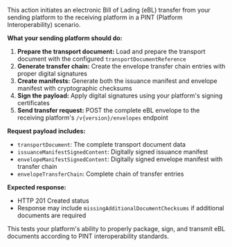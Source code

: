This action initiates an electronic Bill of Lading (eBL) transfer from your sending platform to the receiving platform
in a PINT (Platform Interoperability) scenario.

**What your sending platform should do:**

1. **Prepare the transport document:** Load and prepare the transport document with the configured
   `transportDocumentReference`
2. **Generate transfer chain:** Create the envelope transfer chain entries with proper digital signatures
3. **Create manifests:** Generate both the issuance manifest and envelope manifest with cryptographic checksums
4. **Sign the payload:** Apply digital signatures using your platform's signing certificates
5. **Send transfer request:** POST the complete eBL envelope to the receiving platform's `/v{version}/envelopes`
   endpoint

**Request payload includes:**

- `transportDocument`: The complete transport document data
- `issuanceManifestSignedContent`: Digitally signed issuance manifest
- `envelopeManifestSignedContent`: Digitally signed envelope manifest with transfer chain
- `envelopeTransferChain`: Complete chain of transfer entries

**Expected response:**

- HTTP 201 Created status
- Response may include `missingAdditionalDocumentChecksums` if additional documents are required

This tests your platform's ability to properly package, sign, and transmit eBL documents according to PINT
interoperability standards.

